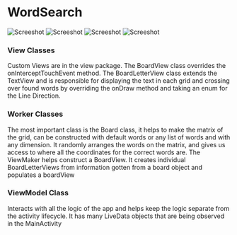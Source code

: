 # WordSearch

![Screeshot](https://github.com/dekunle02/WordSearch/blob/master/Screenshot_1599582752.png)
![Screeshot](https://github.com/dekunle02/WordSearch/blob/master/Screenshot_1599591952.png)
![Screeshot](https://github.com/dekunle02/WordSearch/blob/master/Screenshot_1599592004.png)
![Screeshot](https://github.com/dekunle02/WordSearch/blob/master/Screenshot_1599592018.png)

### View Classes
Custom Views are in the view package.
The BoardView class overrides the onInterceptTouchEvent method.
The BoardLetterView class extends the TextView and is responsible for displaying the text in each grid and crossing over found words by overriding the onDraw method and taking an enum for the Line Direction.

### Worker Classes
The most important class is the Board class, it helps to make the matrix of the grid, can be constructed with default words or any list of words and with any dimension. It randomly arranges the words on the matrix, and gives us access to where all the coordinates for the correct words are.
The ViewMaker helps construct a BoardView. It creates individual BoardLetterViews from information gotten from a board object and populates a boardView

### ViewModel Class
Interacts with all the logic of the app and helps keep the logic separate from the activity lifecycle. It has many LiveData objects that are being observed in the MainActivity
